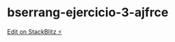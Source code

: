 # bserrang-ejercicio-3-ajfrce

[Edit on StackBlitz ⚡️](https://stackblitz.com/edit/bserrang-ejercicio-3-ajfrce)